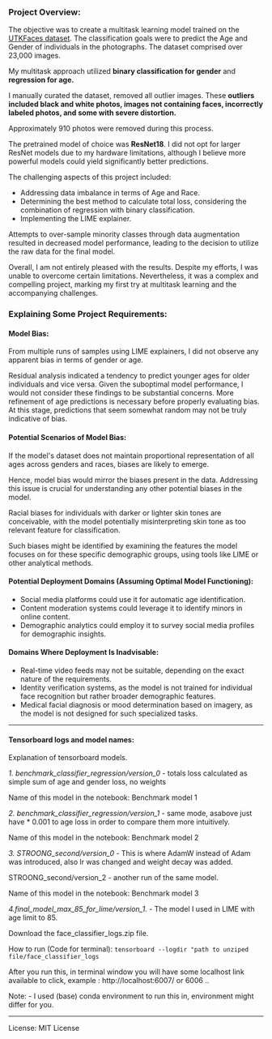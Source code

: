 ### Project Overview:

The objective was to create a multitask learning model trained on the [UTKFaces dataset](https://www.kaggle.com/jangedoo/utkface-new). The classification goals were to predict the Age and Gender of individuals in the photographs. The dataset comprised over 23,000 images.

My multitask approach utilized **binary classification for gender** and **regression for age.** 

I manually curated the dataset, removed all outlier images. These **outliers included black and white photos, images not containing faces, incorrectly labeled photos, and some with severe distortion.**

Approximately 910 photos were removed during this process.

The pretrained model of choice was **ResNet18**. I did not opt for larger ResNet models due to my hardware limitations, although I believe more powerful models could yield significantly better predictions.

The challenging aspects of this project included:

- Addressing data imbalance in terms of Age and Race.
- Determining the best method to calculate total loss, considering the combination of regression with binary classification.
- Implementing the LIME explainer.

Attempts to over-sample minority classes through data augmentation resulted in decreased model performance, leading to the decision to utilize the raw data for the final model.

Overall, I am not entirely pleased with the results. Despite my efforts, I was unable to overcome certain limitations. Nevertheless, it was a complex and compelling project, marking my first try at multitask learning and the accompanying challenges.

### Explaining Some Project Requirements:

#### Model Bias:

From multiple runs of samples using LIME explainers, I did not observe any apparent bias in terms of gender or age.

Residual analysis indicated a tendency to predict younger ages for older individuals and vice versa. Given the suboptimal model performance, I would not consider these findings to be substantial concerns. More refinement of age predictions is necessary before properly evaluating bias. At this stage, predictions that seem somewhat random may not be truly indicative of bias.

#### Potential Scenarios of Model Bias:

If the model's dataset does not maintain proportional representation of all ages across genders and races, biases are likely to emerge.

Hence, model bias would mirror the biases present in the data. Addressing this issue is crucial for understanding any other potential biases in the model.

Racial biases for individuals with darker or lighter skin tones are conceivable, with the model potentially misinterpreting skin tone as too relevant feature for classification.

Such biases might be identified by examining the features the model focuses on for these specific demographic groups, using tools like LIME or other analytical methods.

#### Potential Deployment Domains (Assuming Optimal Model Functioning):

- Social media platforms could use it for automatic age identification.
- Content moderation systems could leverage it to identify minors in online content.
- Demographic analytics could employ it to survey social media profiles for demographic insights.

#### Domains Where Deployment Is Inadvisable:

- Real-time video feeds may not be suitable, depending on the exact nature of the requirements.
- Identity verification systems, as the model is not trained for individual face recognition but rather broader demographic features.
- Medical facial diagnosis or mood determination based on imagery, as the model is not designed for such specialized tasks.

----

#### Tensorboard logs and model names:


Explanation of tensorboard models.

*1. benchmark_classifier_regression/version_0* - totals loss calculated as simple sum of age and gender loss, no weights

Name of this model in the notebook: Benchmark model 1

*2. benchmark_classifier_regression/version_1* - same mode, asabove just have * 0.001 to age loss in order to compare them more intuitively.

Name of this model in the notebook: Benchmark model 2

*3. STROONG_second/version_0* - This is where AdamW instead of Adam was introduced, also lr was changed and weight decay was added.

STROONG_second/version_2 - another run of the same model.

Name of this model in the notebook: Benchmark model 3

*4.final_model_max_85_for_lime/version_1.* - The model I used in LIME with age limit to 85.

Download the face_classifier_logs.zip file. 

How to run (Code for terminal): `tensorboard --logdir "path to unziped file/face_classifier_logs`

After you run this, in terminal window you will have some localhost link available to click, example : http://localhost:6007/ or 6006 ..

Note: - I used (base) conda environment to run this in, environment might differ for you.

----
License: MIT License
